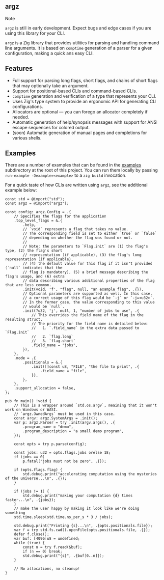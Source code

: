 ## argz

> [!NOTE]
> `argz` is still in early development. Expect bugs and edge cases if you are using this library for your CLI.

`argz` is a Zig library that provides utilities for parsing and handling command line arguments.
It is based on `comptime` generation of a parser for a given configuration, making a quick ans easy CLI.

## Features

- Full support for parsing long flags, short flags, and chains of short flags that may optionally
  take an argument.
- Support for positional-based CLIs and command-based CLIs.
- `comptime` generation and verification of a type that represents your CLI.
- Uses Zig's type system to provide an ergonomic API for generating CLI configurations.
- Allocators are optional — you can forego an allocator completely if needed.
- Automatic generation of help/synopsis messages with support for ANSI escape sequences
  for colored output.
- (soon) Automatic generation of manual pages and completions for various shells.

## Examples

There are a number of examples that can be found in the [examples](examples/) subdirectory at the root
of this project. You can run them locally by passing `run-example -Dexample=<example>` to a `zig build`
invocation.

For a quick taste of how CLIs are written using `argz`, see the additional example below:
```zig
const std = @import("std");
const argz = @import("argz");

const config: argz.Config = .{
    // Specifies the flags for the application
    .top_level_flags = &.{
        .help,
        // `void` represents a flag that takes no value.
        // The corresponding field is set to either `true` or `false`
        // depending on whether the flag was found or not.
        //
        // Note: the parameters to `Flag.init` are (1) the flag's type, (2) the flag's short
        // representation (if applicable), (3) the flag's long representation (if applicable),
        // (4) the default value for this flag if it isn't provided (`null` indicates that the
        // flag is mandatory), (5) a brief message describing the flag's usage, and (6) extra
        // data describing various additional properties of the flag that are less common.
        .init(void, 'f', "flag", null, "an example flag", .{}),
        // Optional parameters are supported as well. In this case,
        // a correct usage of this flag would be `-j` or `-j=<u32>`.
        // In the former case, the value corresponding to this value
        // would be `null`.
        .init(?u32, 'j', null, 1, "number of jobs to use", .{
            // This overrides the field name of the flag in the resulting struct.
            // The priority for the field name is detailed below:
            //   1. `.field_name` in the extra data passed to `Flag.init`
            //   2. `flag.long`
            //   3. `flag.short`
            .field_name = "jobs",
        }),
    },
    .mode = .{
        .positionals = &.{
            .init([]const u8, "FILE", "the file to print", .{
                .field_name = "file",
            }),
        },
    },
    .support_allocation = false,
};

pub fn main() !void {
    // This is a wrapper around `std.os.argv`, meaining that it won't work on Windows or WASI.
    // `argz.OwnedArgs` must be used in this case.
    const argv: argz.SystemArgs = .init();
    var p: argz.Parser = try .init(argv.args(), .{
        .program_name = "demo",
        .program_description = "a small demo program",
    });

    const opts = try p.parse(config);

    const jobs: u32 = opts.flags.jobs orelse 18;
    if (jobs == 0)
        p.fatal("jobs must not be zero", .{});

    if (opts.flags.flag) {
        std.debug.print("accelerating computation using the mysteries of the universe...\n", .{});
    }

    if (jobs != 1) {
        std.debug.print("making your computation {d} times faster...\n", .{jobs});
    }
    // make the user happy by making it look like we're doing something
    std.time.sleep(std.time.ns_per_s * 3 / jobs);

    std.debug.print("Printing {s}...\n", .{opts.positionals.file});
    var f = try std.fs.cwd().openFile(opts.positionals.file, .{});
    defer f.close();
    var buf: [4096]u8 = undefined;
    while (true) {
        const n = try f.read(&buf);
        if (n == 0) break;
        std.debug.print("{s}", .{buf[0..n]});
    }

    // No allocations, no cleanup!
}
```
